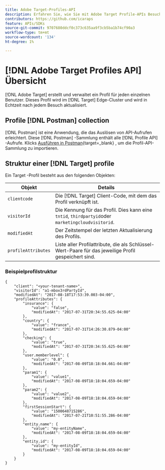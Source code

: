 ```yaml
---
title: Adobe Target-Profiles-API
description: Erfahren Sie, wie Sie mit Adobe Target Profile-APIs Besucherdaten an senden können. [!DNL Target].
contributors: https://github.com/icaraps
feature: APIs/SDKs
source-git-commit: 9707680ddcf0c373c635aa9f3cb5ba1b74cf90a3
workflow-type: tm+mt
source-wordcount: '134'
ht-degree: 1%

---
```


# [!DNL Adobe Target Profiles API] Übersicht

[!DNL Adobe Target] erstellt und verwaltet ein Profil für jeden einzelnen Benutzer. Dieses Profil wird im [!DNL Target] Edge-Cluster und wird in Echtzeit nach jedem Besuch aktualisiert.

## Profile [!DNL Postman] collection

[!DNL Postman] ist eine Anwendung, die das Auslösen von API-Aufrufen erleichtert. Diese [!DNL Postman] -Sammlung enthält alle [!DNL Profile API] -Aufrufe. Klicks [Ausführen in Postman](https://www.getpostman.com/collections/ec7376f9028977ccaa99){target=_blank} , um die Profil-API-Sammlung zu importieren.

## Struktur einer [!DNL Target] profile

Ein Target -Profil besteht aus den folgenden Objekten:

| Objekt | Details |
| --- | --- |
| `clientcode` | Die [!DNL Target] Client-Code, mit dem das Profil verknüpft ist. |
| `visitorId` | Die Kennung für das Profil. Dies kann eine `tntid`, `thirdpartyid`oder `marketingcloudvisitorid`. |
| `modifiedAt` | Der Zeitstempel der letzten Aktualisierung des Profils. |
| `profileAttributes` | Liste aller Profilattribute, die als Schlüssel-Wert-Paare für das jeweilige Profil gespeichert sind. |

### Beispielprofilstruktur

```
{
    "client": "<your-tenant-name>",
    "visitorId": "a1-mbox3rdPartyId",
    "modifiedAt": "2017-08-18T17:53:39.003-04:00",
    "profileAttributes": {
        "insurance": {
            "value": "false",
            "modifiedAt": "2017-07-31T20:34:55.625-04:00"
        },
        "country": {
            "value": "france",
            "modifiedAt": "2017-07-31T14:26:30.879-04:00"
        },
        "checking": {
            "value": "true",
            "modifiedAt": "2017-07-31T20:34:55.625-04:00"
        },
        "user.memberlevel": {
            "value": "0.0",
            "modifiedAt": "2017-08-09T18:18:04.661-04:00"
        },
        "param1": {
            "value": "value1",
            "modifiedAt": "2017-08-09T18:18:04.659-04:00"
        },
        "param2": {
            "value": "value2",
            "modifiedAt": "2017-08-09T18:18:04.659-04:00"
        },
        "firstSessionStart": {
            "value": "1500648715286",
            "modifiedAt": "2017-07-21T10:51:55.286-04:00"
        },
        "entity.name": {
            "value": "my-entityName",
            "modifiedAt": "2017-08-09T18:18:04.659-04:00"
        },
        "entity.id": {
            "value": "my-entityId",
            "modifiedAt": "2017-08-09T18:18:04.659-04:00"
        }
    }
}
```
